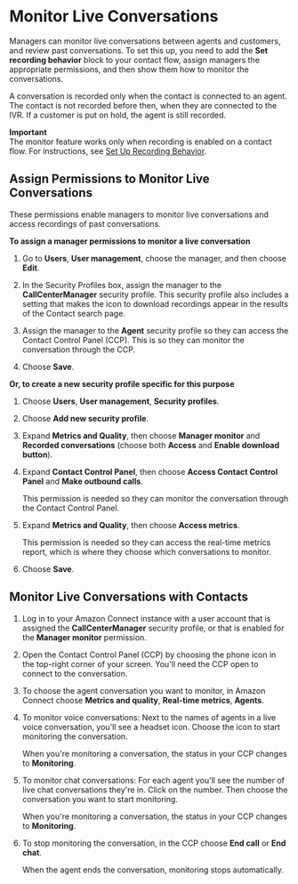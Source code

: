 # Monitor Live Conversations<a name="monitor-conversations"></a>

Managers can monitor live conversations between agents and customers, and review past conversations\. To set this up, you need to add the **Set recording behavior** block to your contact flow, assign managers the appropriate permissions, and then show them how to monitor the conversations\.

A conversation is recorded only when the contact is connected to an agent\. The contact is not recorded before then, when they are connected to the IVR\. If a customer is put on hold, the agent is still recorded\.

**Important**  
The monitor feature works only when recording is enabled on a contact flow\. For instructions, see [Set Up Recording Behavior](set-up-recordings.md)\. 

## Assign Permissions to Monitor Live Conversations<a name="monitor-conversations-permissions"></a>

These permissions enable managers to monitor live conversations and access recordings of past conversations\. 

**To assign a manager permissions to monitor a live conversation**

1. Go to **Users**, **User management**, choose the manager, and then choose **Edit**\.

1. In the Security Profiles box, assign the manager to the **CallCenterManager** security profile\. This security profile also includes a setting that makes the icon to download recordings appear in the results of the Contact search page\. 

1. Assign the manager to the **Agent** security profile so they can access the Contact Control Panel \(CCP\)\. This is so they can monitor the conversation through the CCP\.

1. Choose **Save**\. 

**Or, to create a new security profile specific for this purpose**

1. Choose **Users**, **User management**, **Security profiles**\. 

1. Choose **Add new security profile**\. 

1. Expand **Metrics and Quality**, then choose **Manager monitor** and **Recorded conversations** \(choose both **Access** and **Enable download button**\)\.

1. Expand **Contact Control Panel**, then choose **Access Contact Control Panel** and **Make outbound calls**\. 

   This permission is needed so they can monitor the conversation through the Contact Control Panel\.

1. Expand **Metrics and Quality**, then choose **Access metrics**\. 

   This permission is needed so they can access the real\-time metrics report, which is where they choose which conversations to monitor\.

1. Choose **Save**\. 

## Monitor Live Conversations with Contacts<a name="w37aac40b7c11"></a>

1. Log in to your Amazon Connect instance with a user account that is assigned the **CallCenterManager** security profile, or that is enabled for the **Manager monitor** permission\.

1. Open the Contact Control Panel \(CCP\) by choosing the phone icon in the top\-right corner of your screen\. You'll need the CCP open to connect to the conversation\. 

1. To choose the agent conversation you want to monitor, in Amazon Connect choose **Metrics and quality**, **Real\-time metrics**, **Agents**\.

1. To monitor voice conversations: Next to the names of agents in a live voice conversation, you'll see a headset icon\. Choose the icon to start monitoring the conversation\.

   When you're monitoring a conversation, the status in your CCP changes to **Monitoring**\.

1. To monitor chat conversations: For each agent you'll see the number of live chat conversations they're in\. Click on the number\. Then choose the conversation you want to start monitoring\. 

   When you're monitoring a conversation, the status in your CCP changes to **Monitoring**\.

1. To stop monitoring the conversation, in the CCP choose **End call** or **End chat**\.

   When the agent ends the conversation, monitoring stops automatically\.